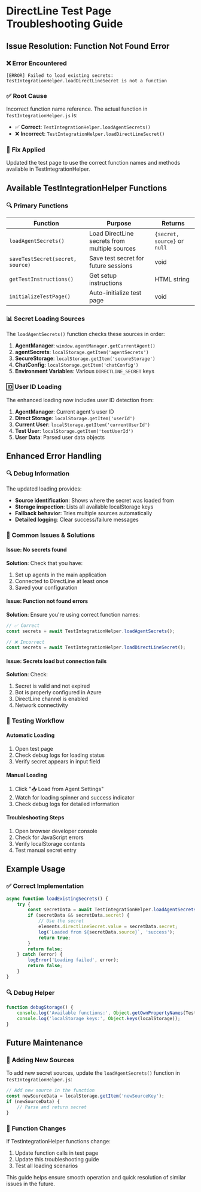 # DirectLine Test Page Troubleshooting Guide

## Issue Resolution: Function Not Found Error

### ❌ **Error Encountered**
```
[ERROR] Failed to load existing secrets: TestIntegrationHelper.loadDirectLineSecret is not a function
```

### ✅ **Root Cause**
Incorrect function name reference. The actual function in `TestIntegrationHelper.js` is:
- ✅ **Correct**: `TestIntegrationHelper.loadAgentSecrets()`
- ❌ **Incorrect**: `TestIntegrationHelper.loadDirectLineSecret()`

### 🔧 **Fix Applied**
Updated the test page to use the correct function names and methods available in TestIntegrationHelper.

## Available TestIntegrationHelper Functions

### 🔍 **Primary Functions**
| Function | Purpose | Returns |
|----------|---------|---------|
| `loadAgentSecrets()` | Load DirectLine secrets from multiple sources | `{secret, source}` or `null` |
| `saveTestSecret(secret, source)` | Save test secret for future sessions | void |
| `getTestInstructions()` | Get setup instructions | HTML string |
| `initializeTestPage()` | Auto-initialize test page | void |

### 📊 **Secret Loading Sources**
The `loadAgentSecrets()` function checks these sources in order:
1. **AgentManager**: `window.agentManager.getCurrentAgent()`
2. **agentSecrets**: `localStorage.getItem('agentSecrets')`
3. **SecureStorage**: `localStorage.getItem('secureStorage')`
4. **ChatConfig**: `localStorage.getItem('chatConfig')`
5. **Environment Variables**: Various `DIRECTLINE_SECRET` keys

### 🆔 **User ID Loading**
The enhanced loading now includes user ID detection from:
1. **AgentManager**: Current agent's user ID
2. **Direct Storage**: `localStorage.getItem('userId')`
3. **Current User**: `localStorage.getItem('currentUserId')`
4. **Test User**: `localStorage.getItem('testUserId')`
5. **User Data**: Parsed user data objects

## Enhanced Error Handling

### 🔍 **Debug Information**
The updated loading provides:
- **Source identification**: Shows where the secret was loaded from
- **Storage inspection**: Lists all available localStorage keys
- **Fallback behavior**: Tries multiple sources automatically
- **Detailed logging**: Clear success/failure messages

### 🚨 **Common Issues & Solutions**

#### **Issue**: No secrets found
**Solution**: Check that you have:
1. Set up agents in the main application
2. Connected to DirectLine at least once
3. Saved your configuration

#### **Issue**: Function not found errors
**Solution**: Ensure you're using correct function names:
```javascript
// ✅ Correct
const secrets = await TestIntegrationHelper.loadAgentSecrets();

// ❌ Incorrect
const secrets = await TestIntegrationHelper.loadDirectLineSecret();
```

#### **Issue**: Secrets load but connection fails
**Solution**: Check:
1. Secret is valid and not expired
2. Bot is properly configured in Azure
3. DirectLine channel is enabled
4. Network connectivity

### 🔄 **Testing Workflow**

#### **Automatic Loading**
1. Open test page
2. Check debug logs for loading status
3. Verify secret appears in input field

#### **Manual Loading**
1. Click "📥 Load from Agent Settings"
2. Watch for loading spinner and success indicator
3. Check debug logs for detailed information

#### **Troubleshooting Steps**
1. Open browser developer console
2. Check for JavaScript errors
3. Verify localStorage contents
4. Test manual secret entry

## Example Usage

### ✅ **Correct Implementation**
```javascript
async function loadExistingSecrets() {
    try {
        const secretData = await TestIntegrationHelper.loadAgentSecrets();
        if (secretData && secretData.secret) {
            // Use the secret
            elements.directlineSecret.value = secretData.secret;
            log(`Loaded from ${secretData.source}`, 'success');
            return true;
        }
        return false;
    } catch (error) {
        logError('Loading failed', error);
        return false;
    }
}
```

### 🔍 **Debug Helper**
```javascript
function debugStorage() {
    console.log('Available functions:', Object.getOwnPropertyNames(TestIntegrationHelper));
    console.log('localStorage keys:', Object.keys(localStorage));
}
```

## Future Maintenance

### 📝 **Adding New Sources**
To add new secret sources, update the `loadAgentSecrets()` function in `TestIntegrationHelper.js`:

```javascript
// Add new source in the function
const newSourceData = localStorage.getItem('newSourceKey');
if (newSourceData) {
    // Parse and return secret
}
```

### 🔄 **Function Changes**
If TestIntegrationHelper functions change:
1. Update function calls in test page
2. Update this troubleshooting guide
3. Test all loading scenarios

This guide helps ensure smooth operation and quick resolution of similar issues in the future.
